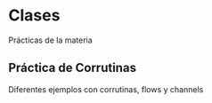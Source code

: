 # Clases
Prácticas de la materia

## Práctica de Corrutinas

Diferentes ejemplos con corrutinas, flows y channels
